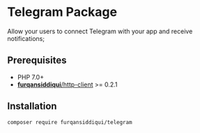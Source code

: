 #  Telegram Package

Allow your users to connect Telegram with your app and receive notifications;

## Prerequisites

* PHP 7.0+
* [**furqansiddiqui**/http-client](https://github.com/furqansiddiqui/http-client) >= 0.2.1

## Installation

`composer require furqansiddiqui/telegram`